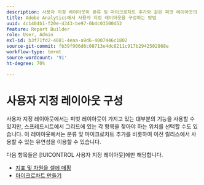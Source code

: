 ```yaml
---
description: 사용자 지정 레이아웃이 분류 및 마이크로차트 추가와 같은 피벗 레이아웃의 기능과 유연성을 제공하는 방법에 대해 알아봅니다.
title: Adobe Analytics에서 사용자 지정 레이아웃을 구성하는 방법
uuid: 4c1404b1-f20e-4343-be97-0b4c03500d52
feature: Report Builder
role: User, Admin
exl-id: b3f71fd2-4081-4eaa-a9d6-4007446c1802
source-git-commit: fb39f906d6c08713e4dc8211c917b2942502868e
workflow-type: tm+mt
source-wordcount: '91'
ht-degree: 70%

---
```


# 사용자 지정 레이아웃 구성

사용자 지정 레이아웃에서는 피벗 레이아웃이 가지고 있는 대부분의 기능을 사용할 수 있지만, 스프레드시트에서 그리드에 있는 각 항목을 찾아야 하는 위치를 선택할 수도 있습니다. 이 레이아웃에서는 분류 및 마이크로차트 추가를 비롯하여 이전 릴리스에서 사용할 수 있는 유연성을 이용할 수 있습니다.

다음 항목들은 [!UICONTROL 사용자 지정 레이아웃]에만 해당합니다.

* [지표 및 차원을 셀에 매핑](/help/analyze/report-builder/layout/map-metrics-and-dimensions-to-cells.md)
* [마이크로차트 만들기](/help/analyze/report-builder/layout/t-create-a-microchart.md)
